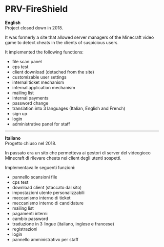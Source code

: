 # PRV-FireShield
<b>English</b><br>
Project closed down in 2018.

It was formerly a site that allowed server managers of the Minecraft video game to detect cheats in the clients of suspicious users.

It implemented the following functions:
- file scan panel
- cps test
- client download (detached from the site)
- customizable user settings
- internal ticket mechanism
- internal application mechanism
- mailing list
- internal payments
- password change
- translation into 3 languages (Italian, English and French)
- sign up
- login
- administrative panel for staff

<hr>

<b>Italiano</b><br>
Progetto chiuso nel 2018.

In passato era un sito che permetteva ai gestori di server del videogioco Minecraft di rilevare cheats nei client degli utenti sospetti.

Implementava le seguenti funzioni:
- pannello scansioni file
- cps test
- download client (staccato dal sito)
- impostazioni utente personalizzabili
- meccanismo interno di ticket
- meccanismo interno di candidature
- mailing list
- pagamenti interni
- cambio password
- traduzione in 3 lingue (italiano, inglese e francese)
- registrazioni
- login
- pannello amministrativo per staff
